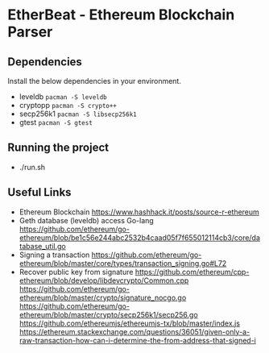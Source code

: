 # EtherBeat - Ethereum Blockchain Parser
## Dependencies
Install the below dependencies in your environment.
 - leveldb
 `pacman -S leveldb`
 - cryptopp
 `pacman -S crypto++`
 - secp256k1
 `pacman -S libsecp256k1`
 - gtest
 `pacman -S gtest`

## Running the project
 - ./run.sh

## Useful Links
 - Ethereum Blockchain 
 https://www.hashhack.it/posts/source-r-ethereum
 - Geth database (leveldb) access Go-lang
 https://github.com/ethereum/go-ethereum/blob/be1c56e244abc2532b4caad05f7f655012114cb3/core/database_util.go
 - Signing a transaction
 https://github.com/ethereum/go-ethereum/blob/master/core/types/transaction_signing.go#L72
 - Recover public key from signature
 https://github.com/ethereum/cpp-ethereum/blob/develop/libdevcrypto/Common.cpp
 https://github.com/ethereum/go-ethereum/blob/master/crypto/signature_nocgo.go
 https://github.com/ethereum/go-ethereum/blob/master/crypto/secp256k1/secp256.go
 https://github.com/ethereumjs/ethereumjs-tx/blob/master/index.js
 https://ethereum.stackexchange.com/questions/36051/given-only-a-raw-transaction-how-can-i-determine-the-from-address-that-signed-i